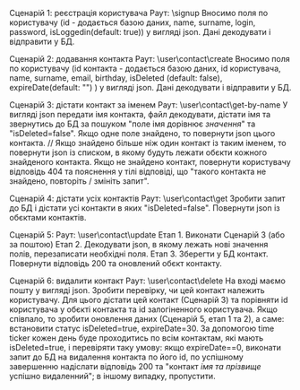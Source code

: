 
Сценарій 1: реєстрація користувача
Раут: \signup
Вносимо поля по користувачу (id - додається базою даних, name, surname, login, password, isLoggedin(default: true)) у вигляді json. Дані декодувати і відправити у БД. 

Сценарій 2: додавання контакта 
Раут: \user\contact\create
Вносимо поля по користувачу (id контакта - додається базою даних, id користувача, name, surname, email, birthday, isDeleted (default: false), expireDate(default: "") ) у вигляді json. Дані декодувати і відправити у БД. 

Сценарій 3: дістати контакт за іменем
Раут: \user\contact\get-by-name 
У вигляді json передати імя контакта, файл декодувати, дістати імя та звернутись до БД за пошуком "поле імя дорівнює _значення_" та "isDeleted=false". 
Якщо одне поле знайдено, то повернути json цього контакта. 
// Якщо знайдено більше ніж один контакт із таким іменем, то повернути json із списком, в якому будуть лежати обєкти кожного знайденого контакта. 
Якщо не знайдено контакт, повернути користувачу відповідь 404 та пояснення у тілі відповіді, що "такого контакта не знайдено, повторіть / змініть запит". 

Сценарій 4: дістати усіх контактів
Раут: \user\contact\get 
Зробити запит до БД і дістати усі контакти в яких "isDeleted=false". Повернути json із обєктами контактів. 

Сценарій 5: 
Раут: \user\contact\update
Етап 1. Виконати Сценарій 3 (або за поштою)
Етап 2. Декодувати json, в якому лежать нові значення полів, перезаписати необхідні поля. 
Етап 3. Зберегти у БД контакт. Повернути відповідь 200 та оновлений обєкт контакту. 

Сценарій 6: видалити контакт
Раут: \user\contact\delete 
На вході маємо пошту у вигляді json. 
Зробити перевірку, чи цей контакт належить користувачу. Для цього дістати цей контакт (Сценарій 3) та порівняти id користувача у обєкті контакта та id залогіненного користувача. 
Якщо співпало, то зробити оновлення даних (Сценарій 5, етап 1 та 2), а саме: встановити статус isDeleted=true, expireDate=30. 
За допомогою time ticker кожен день буде проходитись по всім контактам, які мають isDeleted=true, і перевіряти таку умову: якщо expireDate==0, виконати запит до БД на видалення контакта по його id, по успішному завершенню надіслати відповідь 200 та "контакт _імя та прізвище_ успішно видаленний"; в іншому випадку, пропустити. 
